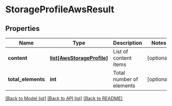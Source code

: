 # StorageProfileAwsResult

## Properties
Name | Type | Description | Notes
------------ | ------------- | ------------- | -------------
**content** | [**list[AwsStorageProfile]**](AwsStorageProfile.md) | List of content items | [optional] 
**total_elements** | **int** | Total number of elements | [optional] 

[[Back to Model list]](../README.md#documentation-for-models) [[Back to API list]](../README.md#documentation-for-api-endpoints) [[Back to README]](../README.md)

